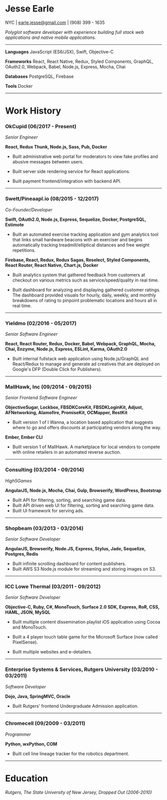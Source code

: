 # Jesse Earle

NYC | earle.jesse@gmail.com | (908) 399 - 1635

_Polyglot software developer with experience building full stack web applications and native mobile applications._

***

__Languages__ JavaScript (ES6/JSX), Swift, Objective-C

__Frameworks__ React, React Native, Redux, Styled Components, GraphQL, OAuth2.0, Webpack, Babel, Node.js, Express, Mocha, Chai

__Databases__ PostgreSQL, Firebase

__Tools__ Docker

***

# Work History

### OkCupid (06/2017 - Present)

_Senior Engineer_

__React, Redux Thunk, Node.js, Sass, Pub, Docker__

+ Built administrative web portal for moderators to view fake profiles and abusive messages between users.

+ Built server side rendering service for React applications.

+ Built payment frontend/integration with backend API.

***

### Swett/Pineaapl.io (08/2015 - 12/2017)

_Co-Founder/Developer_

__Swift, OAuth2.0, Node.js, Express, Sequelize, Docker, PostgreSQL, Estimote__

+ Built an automated exercise tracking application and gym analytics tool that links small hardware beacons with an exerciser and begins automatically tracking treadmill/elliptical distances and free weight repetitions.

__Firebase, React, Redux, Redux Sagas, Reselect, Styled Components, React Router, React Native, Chart.js, Docker__

+ Built analytics system that gathered feedback from customers at checkout on various metrics such as service/speed/quality in real time.

+ Built dashboard for analyzing and displaying gathered customer ratings.  The dashboard provided visuals for hourly, daily, weekly, and monthly breakdowns of rating to pinpoint problematic locations and hours all in real time.

***

### Yieldmo (02/2016 - 05/2017)

_Senior Software Engineer_

__React, React Router, Redux, Docker, Babel, Webpack, GraphQL, Mocha, Chai, Enzyme, Node.js, Express, ESLint, Karma, OAuth2.0__

+ Built internal fullstack web application using Node.js/GraphQL and React/Redux to manage and generate ad creatives that are deployed on Google's DFP (Double Click for Publishers).

***

### MallHawk, Inc (09/2014 - 09/2015)

_Senior Frontend Software Engineer_

__ObjectiveSugar, Lockbox, FBSDKCoreKit, FBSDKLoginKit, Adjust, AFNetworking, Alamofire, PromiseKit, OCMapper, RestKit__

+ Built version 1 of I Wanna, a location based application that suggests where to go and offers discounts at participating vendors along the way.

__Ember, Ember CLI__

+ Built version 1 of MallHawk.  A marketplace for local vendors to compete with online retailers in an automated reverse auction.

***

### Consulting (03/2014 - 09/2014)

_High5Games_

__AngularJS, Node.js, Mocha, Chai, Gulp, Browserify, WordPress, Bootstrap__

+ Built API for filtering, sorting, and searching game data.
+ Built API driven web UI for filtering, sorting and searching game data.
+ Built UI framework for serving ads.

***

### Shopbeam (03/2013 - 03/2014)

_Senior Software Developer_

__AngularJS, Browserify, Node.JS, Express, Stylus, Jade, Sequelize, Postgres, Redis__

+ Built infinite scrolling dashboard for content publishers.
+ Built AWS S3 Node.js module for streaming and storing images on S3.

***

### ICC Lowe Thermal (03/2011 - 09/2012)

_Senior Software Developer_

__Objective-C, Ruby, C#, MonoTouch, Surface 2.0 SDK, Express, RoR, CSS, HAML, JSON, MySQL__

+ Built multiple content dissemination playlist iOS application using Cocoa and MonoTouch.

+ Built a 4 player touch table game for the Microsoft Surface (now called PixelSense).

+ Built multiple websites and e-detailers.

***

### Enterprise Systems & Services, Rutgers University (03/2010 - 03/2011)

_Software Developer_

__Dojo, Java, SpringMVC, Oracle__

+ Built Rutgers' frontend Undergraduate Admission application.

***

### Chromecell (09/2009 - 03/2011)

_Programmer_

__Python, wxPython, COM__

+ Built cell line lineage tracker for the robotics department.

***

# Education

_Rutgers, The State University of New Jersey, Dropped Out (2006-2010)_